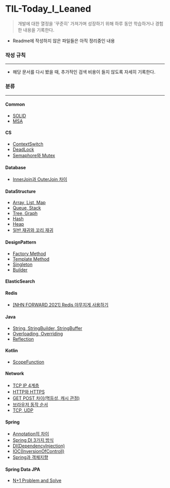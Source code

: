 # TIL-Today_I_Leaned

> 개발에 대한 열정을 '꾸준히' 가져가며 성장하기 위해 하루 동안 학습하거나 경험한 내용을 기록한다.

- Readme에 작성하지 않은 파일들은 아직 정리중인 내용
####
### 작성 규칙
***
- 해당 문서를 다시 봤을 때, 추가적인 검색 비용이 들지 않도록 자세히 기록한다.

### 분류
***
#### Common
- [SOLID](https://github.com/kwj2435/TIL-Today_I_Leaned/blob/main/Common/SOLID.md)
- [MSA](https://github.com/kwj2435/TIL-Today_I_Leaned/blob/main/Common/MSA.md)
#### CS
- [ContextSwitch](https://github.com/kwj2435/TIL-Today_I_Leaned/blob/main/CS/ContextSwitch.md)
- [DeadLock](https://github.com/kwj2435/TIL-Today_I_Leaned/blob/main/CS/DeadLock.md)
- [Semaphore와 Mutex](https://github.com/kwj2435/TIL-Today_I_Leaned/blob/main/CS/Semaphore%EC%99%80%20Mutex.md)
#### Database
- [InnerJoin과 OuterJoin 차이](https://github.com/kwj2435/TIL-Today_I_Leaned/blob/main/Database/InnerJoin%2C%20OuterJoin.md)
#### DataStructure
- [Array, List, Map](https://github.com/kwj2435/TIL-Today_I_Leaned/blob/main/DataStructure/Array%2C%20List%2C%20Map.md)
- [Queue, Stack](https://github.com/kwj2435/TIL-Today_I_Leaned/blob/main/DataStructure/Queue%2C%20Stack.md)
- [Tree, Graph](https://github.com/kwj2435/TIL-Today_I_Leaned/blob/main/DataStructure/Tree%2C%20Graph.md)
- [Hash](https://github.com/kwj2435/TIL-Today_I_Leaned/blob/main/DataStructure/Hash.md)
- [Heap](https://github.com/kwj2435/TIL-Today_I_Leaned/blob/main/DataStructure/Heap.md)
- [일반 재귀와 꼬리 재귀](https://github.com/kwj2435/TIL-Today_I_Leaned/blob/main/DataStructure/%EC%9D%BC%EB%B0%98%20%EC%9E%AC%EA%B7%80%EC%99%80%20%EA%BC%AC%EB%A6%AC%20%EC%9E%AC%EA%B7%80.md)
#### DesignPattern
- [Factory Method](https://github.com/kwj2435/TIL-Today_I_Leaned/blob/main/DesignPattern/Factory%20Method.md)
- [Template Method](https://github.com/kwj2435/TIL-Today_I_Leaned/blob/main/DesignPattern/Template%20Method.md)
- [Singleton](https://github.com/kwj2435/TIL-Today_I_Leaned/blob/main/DesignPattern/%EC%8B%B1%EA%B8%80%ED%86%A4(Singleton).md)
- [Builder](https://github.com/kwj2435/TIL-Today_I_Leaned/blob/main/DesignPattern/Builder.md)
#### ElasticSearch
#### Redis
- [[NHN FORWARD 2021] Redis 야무지게 사용하기](https://github.com/kwj2435/TIL-Today_I_Leaned/blob/main/Redis/%5BNHN%20FORWARD%202021%5D%20Redis%20%EC%95%BC%EB%AC%B4%EC%A7%80%EA%B2%8C%20%EC%82%AC%EC%9A%A9%ED%95%98%EA%B8%B0.md)
#### Java
- [String, StringBuilder, StringBuffer](https://github.com/kwj2435/TIL-Today_I_Leaned/blob/main/Java/String%2C%20StringBuilder%2C%20StringBuffer.md)
- [Overloading, Overriding](https://github.com/kwj2435/TIL-Today_I_Leaned/blob/main/Java/%EC%98%A4%EB%B2%84%EB%A1%9C%EB%94%A9%EA%B3%BC%20%EC%98%A4%EB%B2%84%EB%9D%BC%EC%9D%B4%EB%94%A9.md)
- [Reflection](https://github.com/kwj2435/TIL-Today_I_Leaned/blob/main/Java/Reflection.md)
#### Kotlin
- [ScopeFunction](https://github.com/kwj2435/TIL-Today_I_Leaned/blob/main/Kotlin/ScopeFunction.md)
#### Network
- [TCP IP 4계층](https://github.com/kwj2435/TIL-Today_I_Leaned/blob/main/Network/TCP%20IP%204%EA%B3%84%EC%B8%B5.md)
- [HTTP와 HTTPS](https://github.com/kwj2435/TIL-Today_I_Leaned/blob/main/Network/HTTP%EC%99%80%20HTTPS.md)
- [GET POST 차이(멱등성, 캐시 관점)](https://github.com/kwj2435/TIL-Today_I_Leaned/blob/main/Network/GET%2C%20POST(%EB%A9%B1%EB%93%B1%EC%84%B1%2C%20%EC%BA%90%EC%8B%9C%EA%B4%80%EC%A0%90).md)
- [브라우저 동작 순서](https://github.com/kwj2435/TIL-Today_I_Leaned/blob/main/Network/%EB%B8%8C%EB%9D%BC%EC%9A%B0%EC%A0%80%20%EB%8F%99%EC%9E%91%20%EC%88%9C%EC%84%9C.md)
- [TCP, UDP](https://github.com/kwj2435/TIL-Today_I_Leaned/blob/main/Network/TCP%2C%20UDP.md)
#### Spring
- [Annotation의 차이](https://github.com/kwj2435/TIL-Today_I_Leaned/blob/main/Spring/Annotation%EC%9D%98%20%EC%B0%A8%EC%9D%B4.md)
- [Spring DI 3가지 방식](https://github.com/kwj2435/TIL-Today_I_Leaned/blob/main/Spring/Spring%20DI%203%EA%B0%80%EC%A7%80%EB%B0%A9%EC%8B%9D.md)
- [DI(DependencyInjection)](https://github.com/kwj2435/TIL-Today_I_Leaned/blob/main/Spring/DI(DependencyInjection).md)
- [IOC(InversionOfControll)](https://github.com/kwj2435/TIL-Today_I_Leaned/blob/main/Spring/IOC(InversionOfControll).md)
- [Spring과 객체지향](https://github.com/kwj2435/TIL-Today_I_Leaned/blob/main/Spring/Spring%EA%B3%BC%20%EA%B0%9D%EC%B2%B4%EC%A7%80%ED%96%A5.txt)
#### Spring Data JPA
- [N+1 Problem and Solve](https://github.com/kwj2435/TIL-Today_I_Leaned/blob/main/Spring%20Data%20JPA/N%2B1%20%EB%AC%B8%EC%A0%9C%20%EB%B0%8F%20%ED%95%B4%EA%B2%B0.md)



